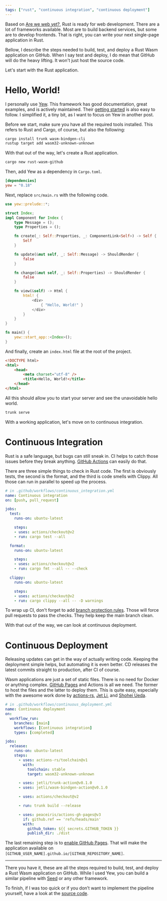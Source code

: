 ```yaml
---
tags: ["rust", "continuous integration", "continuous deployment"]
---
```


Based on [Are we web yet?](https://www.arewewebyet.org/), Rust is ready for web development. There are a lot of frameworks available. Most are to build backend services, but some are to develop frontends. That is right, you can write your next single-page application in Rust.

Bellow, I describe the steps needed to build, test, and deploy a Rust Wasm application on GitHub. When I say test and deploy, I do mean that GitHub will do the heavy lifting. It won't just host the source code.

Let's start with the Rust application.

# Hello, World!
I personally use [Yew](https://yew.rs/). This framework has good documentation, great examples, and is actively maintained. Their [getting started](https://yew.rs/getting-started/build-a-sample-app) is also easy to follow. I simplified it, a tiny bit, as I want to focus on Yew in another post.

Before we start, make sure you have all the required tools installed. This refers to Rust and Cargo, of course, but also the following:
```sh
cargo install trunk wasm-bindgen-cli
rustup target add wasm32-unknown-unknown
```

With that out of the way, let's create a Rust application.
```sh
cargo new rust-wasm-github
```

Then, add Yew as a dependency in `Cargo.toml`.
```toml
[dependencies]
yew = "0.18"
```

Next, replace `src/main.rs` with the following code.
```rust
use yew::prelude::*;

struct Index;
impl Component for Index {
    type Message = ();
    type Properties = ();

    fn create(_: Self::Properties, _: ComponentLink<Self>) -> Self {
        Self
    }

    fn update(&mut self, _: Self::Message) -> ShouldRender {
        false
    }

    fn change(&mut self, _: Self::Properties) -> ShouldRender {
        false
    }

    fn view(&self) -> Html {
        html! {
            <div>
                { "Hello, World!" }
            </div>
        }
    }
}

fn main() {
    yew::start_app::<Index>();
}
```

And finally, create an `index.html` file at the root of the project.
```html
<!DOCTYPE html>
<html>
    <head>
        <meta charset="utf-8" />
        <title>Hello, World!</title>
    </head>
</html>
```

All this should allow you to start your server and see the unavoidable hello world.
```sh
trunk serve
```

With a working application, let's move on to continuous integration.

# Continuous Integration
Rust is a safe language, but bugs can still sneak in. CI helps to catch those issues before they break anything. [GitHub Actions](https://github.com/features/actions) can easily do that.

There are three simple things to check in Rust code. The first is obviously tests, the second is the format, and the third is code smells with Clippy. All those can run in parallel to speed up the process.

```yaml
# in .github/workflows/continuous_integration.yml
name: Continuous integration
on: [push, pull_request]

jobs:
  test:
    runs-on: ubuntu-latest

    steps:
    - uses: actions/checkout@v2
    - run: cargo test --all

  format:
    runs-on: ubuntu-latest

    steps:
    - uses: actions/checkout@v2
    - run: cargo fmt --all -- --check

  clippy:
    runs-on: ubuntu-latest

    steps:
    - uses: actions/checkout@v2
    - run: cargo clippy --all -- -D warnings
```

To wrap up CI, don't forget to add [branch protection rules](https://docs.github.com/en/github/administering-a-repository/defining-the-mergeability-of-pull-requests/managing-a-branch-protection-rule). Those will force pull requests to pass the checks. They help keep the main branch clean.

With that out of the way, we can look at continuous deployment.

# Continuous Deployment
Releasing updates can get in the way of actually writing code. Keeping the deployment simple helps, but automating it is even better. CD releases the latest commits straight to production, after CI of course.

Wasm applications are just a set of static files. There is no need for Docker or anything complex. [GitHub Pages](https://pages.github.com/) and Actions is all we need. The former to host the files and the latter to deploy them. This is quite easy, especially with the awesome work done by [actions-rs](https://github.com/actions-rs), [Jet Li](https://github.com/jetli), and [Shohei Ueda](https://github.com/peaceiris).

```yaml
# in .github/workflows/continuous_deployment.yml
name: Continuous deployment
on:
  workflow_run:
    branches: [main]
    workflows: [Continuous integration]
    types: [completed]

jobs:
  release:
    runs-on: ubuntu-latest
    steps:
      - uses: actions-rs/toolchain@v1
        with:
          toolchain: stable
          target: wasm32-unknown-unknown

      - uses: jetli/trunk-action@v0.1.0
      - uses: jetli/wasm-bindgen-action@v0.1.0

      - uses: actions/checkout@v2

      - run: trunk build --release

      - uses: peaceiris/actions-gh-pages@v3
        if: github.ref == 'refs/heads/main'
        with:
          github_token: ${{ secrets.GITHUB_TOKEN }}
          publish_dir: ./dist
```

The last remaining step is to [enable GitHub Pages](https://docs.github.com/en/pages/getting-started-with-github-pages/configuring-a-publishing-source-for-your-github-pages-site). That will make the application available on `[GITHUB_USER_NAME].github.io/[GITHUB_REPOSITORY_NAME]`.

---

There you have it, these are all the steps required to build, test, and deploy a Rust Wasm application on GitHub. While I used Yew, you can build a similar pipeline with [Seed](https://seed-rs.org/) or any other framework.

To finish, if I was too quick or if you don’t want to implement the pipeline yourself, have a look at the [source code](https://github.com/plippe/rust-wasm-github/).

